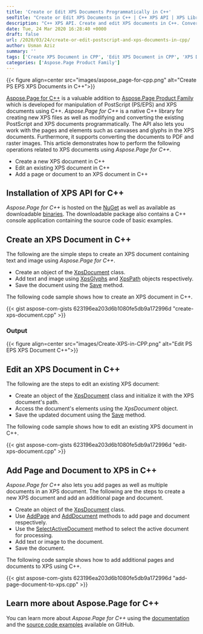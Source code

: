 ```yaml
---
title: 'Create or Edit XPS Documents Programmatically in C++'
seoTitle: "Create or Edit XPS Documents in C++ | C++ XPS API | XPS Library"
description: "C++ XPS API. Create and edit XPS documents in C++. Convert XPS, PS, and EPS documents programmatically. Native C++ Library for XPS and PostScript documents."
date: Tue, 24 Mar 2020 16:28:40 +0000
draft: false
url: /2020/03/24/create-or-edit-postscript-and-xps-documents-in-cpp/
author: Usman Aziz
summary: ''
tags: ['Create XPS Document in CPP', 'Edit XPS Document in CPP', 'XPS Document API']
categories: ['Aspose.Page Product Family']
---
```




{{< figure align=center src="images/aspose_page-for-cpp.png" alt="Create PS EPS XPS Documents in C++">}}


[Aspose.Page for C++][1] is a valuable addition to [Aspose.Page Product Family][2] which is developed for manipulation of PostScript (PS/EPS) and XPS documents using C++. _Aspose.Page for C++_ is a native C++ library for creating new XPS files as well as modifying and converting the existing PostScript and XPS documents programmatically. The API also lets you work with the pages and elements such as canvases and glyphs in the XPS documents. Furthermore, it supports converting the documents to PDF and raster images. This article demonstrates how to perform the following operations related to XPS documents using _Aspose.Page for C++_.

*   Create a new XPS document in C++
*   Edit an existing XPS document in C++
*   Add a page or document to an XPS document in C++

## Installation of XPS API for C++

_Aspose.Page for C++_ is hosted on the [NuGet][3] as well as available as downloadable [binaries][4]. The downloadable package also contains a C++ console application containing the source code of basic examples.

## Create an XPS Document in C++

The following are the simple steps to create an XPS document containing text and image using _Aspose.Page for C++_.

*   Create an object of the [XpsDocument][5] class.
*   Add text and image using [XpsGlyphs][6] and [XpsPath][7] objects respectively.
*   Save the document using the [Save][8] method.

The following code sample shows how to create an XPS document in C++.

{{< gist aspose-com-gists 623196ea203d6b1080fe5db9a172996d "create-xps-document.cpp" >}}

### Output



{{< figure align=center src="images/Create-XPS-in-CPP.png" alt="Edit PS EPS XPS Document C++">}}


## Edit an XPS Document in C++

The following are the steps to edit an existing XPS document:

*   Create an object of the [XpsDocument][9] class and initialize it with the XPS document's path.
*   Access the document's elements using the _XpsDocument_ object.
*   Save the updated document using the [Save][10] method.

The following code sample shows how to edit an existing XPS document in C++.

{{< gist aspose-com-gists 623196ea203d6b1080fe5db9a172996d "edit-xps-document.cpp" >}}

## Add Page and Document to XPS in C++

_Aspose.Page for C++_ also lets you add pages as well as multiple documents in an XPS document. The following are the steps to create a new XPS document and add an additional page and document.

*   Create an object of the [XpsDocument][11] class.
*   Use [AddPage][12] and [AddDocument][13] methods to add page and document respectively.
*   Use the [SelectActiveDocument][14] method to select the active document for processing.
*   Add text or image to the document.
*   Save the document.

The following code sample shows how to add additional pages and documents to XPS using C++.

{{< gist aspose-com-gists 623196ea203d6b1080fe5db9a172996d "add-page-document-to-xps.cpp" >}}

## Learn more about Aspose.Page for C++

You can learn more about _Aspose.Page for C++_ using the [documentation][15] and the [source code examples][16] available on GitHub.




[1]: https://products.aspose.com/page/cpp
[2]: https://products.aspose.com/page
[3]: https://www.nuget.org/packages/Aspose.Page.Cpp/
[4]: https://downloads.aspose.com/page/cpp
[5]: https://apireference.aspose.com/cpp/page/class/aspose.page.x_p_s.xps_document/
[6]: https://apireference.aspose.com/cpp/page/class/aspose.page.x_p_s.xps_model.xps_glyphs/
[7]: https://apireference.aspose.com/cpp/page/class/aspose.page.x_p_s.xps_model.xps_path/
[8]: https://apireference.aspose.com/cpp/page/class/aspose.page.x_p_s.xps_document/#a253a0130918537f5e0b97e1ba1d20d0c
[9]: https://apireference.aspose.com/cpp/page/class/aspose.page.x_p_s.xps_document/
[10]: https://apireference.aspose.com/cpp/page/class/aspose.page.x_p_s.xps_document/#a253a0130918537f5e0b97e1ba1d20d0c
[11]: https://apireference.aspose.com/cpp/page/class/aspose.page.x_p_s.xps_document/
[12]: https://apireference.aspose.com/cpp/page/class/aspose.page.x_p_s.xps_document/#a68c739360eee70c0b260f7d1cc0c18c1
[13]: https://apireference.aspose.com/cpp/page/class/aspose.page.x_p_s.xps_document/#a11b50261beea487744a2d716ac99dcab
[14]: https://apireference.aspose.com/cpp/page/class/aspose.page.x_p_s.xps_document/#a7188c8df85e8c12195d56adf3281aebe
[15]: https://docs.aspose.com/display/pagecpp/Getting+Started
[16]: https://github.com/aspose-page/Aspose.Page-for-C





